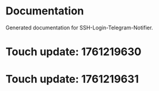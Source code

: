 # Documentation

Generated documentation for SSH-Login-Telegram-Notifier.

# Touch update: 1761219630

# Touch update: 1761219631
